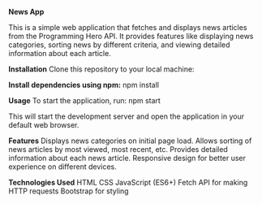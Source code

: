 **News App**

This is a simple web application that fetches and displays news articles from the Programming Hero API. It provides features like displaying news categories, sorting news by different criteria, and viewing detailed information about each article.

**Installation**
Clone this repository to your local machine:

**Install dependencies using npm:**
npm install

**Usage**
To start the application, run:
npm start

This will start the development server and open the application in your default web browser.

**Features**
Displays news categories on initial page load.
Allows sorting of news articles by most viewed, most recent, etc.
Provides detailed information about each news article.
Responsive design for better user experience on different devices.

**Technologies Used**
HTML
CSS
JavaScript (ES6+)
Fetch API for making HTTP requests
Bootstrap for styling
